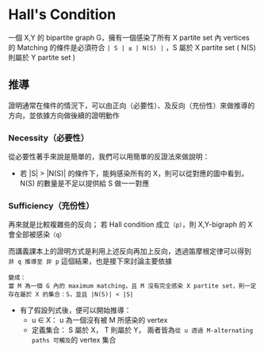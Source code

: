 # Hall's Condition

一個 X,Y 的 bipartite graph G，擁有一個感染了所有 X partite set 內 vertices 的 Matching 的條件是必須符合 `| S | ≤ | N(S) |` ，S 屬於 X partite set ( N(S) 則屬於 Y partite set ) 

## 推導

證明通常在條件的情況下，可以由正向（必要性）、及反向（充份性）來做推導的方向，並依據方向做後續的證明動作

### Necessity（必要性）

從必要性著手來說是簡單的，我們可以用簡單的反證法來做說明：

* 若 |S| > |N(S)| 的條件下，能夠感染所有的 X，則可以從對應的圖中看到，N(S) 的數量是不足以提供給 S 做一一對應

### Sufficiency（充份性）

再來就是比較複雜些的反向； 若 Hall condition 成立`（p）`，則 X,Y-bigraph 的 X 會全部被感染`（q）`

而講義課本上的證明方式是利用上述反向再加上反向，透過笛摩根定律可以得到 `非 q 推導至 非 p` 這個結果，也是接下來討論主要依據

```
變成：
當 M 為一個 G 內的 maximum matching，且 M 沒有完全感染 X partite set，則一定存在屬於 X 的集合：S，並且 |N(S)| < |S|
```

* 有了假設列式後，便可以開始推導：
    * u ∈ X： u 為一個沒有被 M 所感染的 vertex
    * 定義集合： S 屬於 X， T 則屬於 Y， 兩者皆為`從 u 透過 M-alternating paths 可觸及`的 vertex 集合

